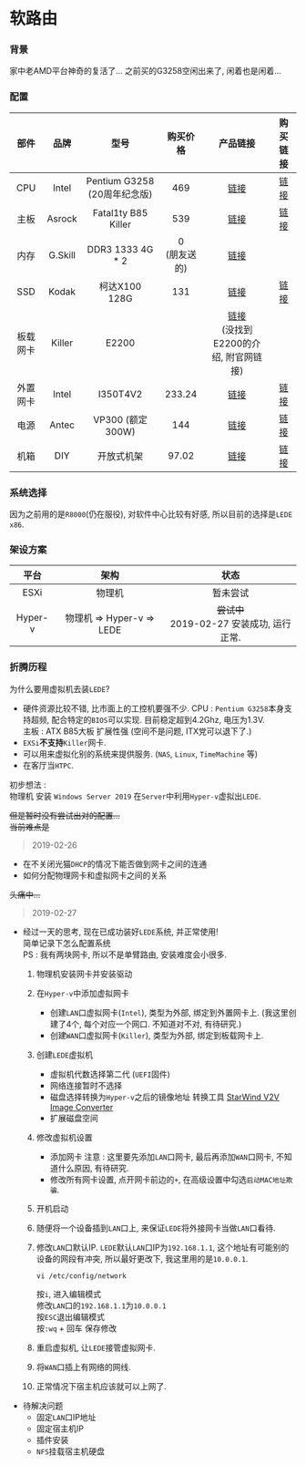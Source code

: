# 软路由

### 背景

家中老AMD平台神奇的复活了... 之前买的G3258空闲出来了, 闲着也是闲着...

### 配置

| 部件 | 品牌 | 型号 | 购买价格 | 产品链接 |购买链接 |
| :------: | :------: | :------: | :------: | :------: | :------: |
| CPU | Intel | Pentium G3258 (20周年纪念版) | 469 | [链接](https://www.intel.cn/content/www/cn/zh/products/network-io/ethernet/gigabit-adapters/server-i350-t4v2.html) | [链接](https://item.jd.com/1166116.html) |
| 主板 | Asrock | Fatal1ty B85 Killer | 539 | [链接](http://www.asrockchina.com.cn/MB/Intel/Fatal1ty%20B85%20Killer/index.cn.asp) | [链接](https://item.jd.com/1023241.html) |
| 内存 | G.Skill | DDR3 1333 4G * 2 | 0<br>(朋友送的) | [链接](http://www.gskill.com/tw/product/f3-10666cl9s-4gbxl-) |  |
| SSD | Kodak | 柯达X100 128G | 131 | [链接](http://kodakflash.com.cn/product/c/x--0007) | [链接](https://item.jd.com/100001967519.html) |
| 板载网卡 | Killer | E2200 |   | [链接](https://www.killernetworking.com) <br>(没找到E2200的介绍, 附官网链接) |  |
| 外置网卡 | Intel | I350T4V2 | 233.24 | [链接](https://www.intel.cn/content/www/cn/zh/products/network-io/ethernet/gigabit-adapters/server-i350-t4v2.html) | [链接](https://item.taobao.com/item.htm?id=556165663722) |
| 电源 | Antec | VP300 (额定300W) | 144 | [链接](http://www.antec.com.cn/index.php?m=content&c=index&a=show&catid=45&id=75) | [链接](https://detail.tmall.com/item.htm?id=567496242245) |
| 机箱 | DIY | 开放式机架 | 97.02 | [链接](https://item.taobao.com/item.htm?id=585430613332) | [链接](https://item.taobao.com/item.htm?id=585430613332) |

### 系统选择

因为之前用的是`R8000`(仍在服役), 对软件中心比较有好感, 所以目前的选择是`LEDE x86`.

### 架设方案

| 平台 | 架构 | 状态 |
| :-----: | :-----: | :-----: |
| ESXi | 物理机 | 暂未尝试 |
| Hyper-v | 物理机 => Hyper-v => LEDE | ~~尝试中~~<br>2019-02-27 安装成功, 运行正常. |

### 折腾历程

为什么要用虚拟机去装`LEDE`?  

* 硬件资源比较不错, 比市面上的工控机要强不少. 
  CPU : `Pentium G3258`本身支持超频, 配合特定的`BIOS`可以实现. 目前稳定超到4.2Ghz, 电压为1.3V.  
  主板 : ATX B85大板 扩展性强 (空间不是问题, ITX党可以退下了.)
* `EXSi`**不支持**`Killer`网卡.  
* 可以用来虚拟化别的系统来提供服务. (`NAS`, `Linux`, `TimeMachine` 等)
* 在客厅当`HTPC`.

初步想法 :  
物理机 安装 `Windows Server 2019`
在`Server`中利用`Hyper-v`虚拟出`LEDE`.  

~~但是暂时没有尝试出对的配置...~~  
~~当前难点是~~  

> 2019-02-26
- 在不关闭光猫`DHCP`的情况下能否做到网卡之间的连通
- 如何分配物理网卡和虚拟网卡之间的关系

~~头痛中...~~  

> 2019-02-27  
- 经过一天的思考, 现在已成功装好`LEDE`系统, 并正常使用!  
  简单记录下怎么配置系统  
  PS : 我有两块网卡, 所以不是单臂路由, 安装难度会小很多.
    1. 物理机安装网卡并安装驱动
    2. 在`Hyper-v`中添加虚拟网卡
       * 创建`LAN`口虚拟网卡(`Intel`), 类型为外部, 绑定到外置网卡上. (我这里创建了4个, 每个对应一个网口. 不知道对不对, 有待研究.)  
       * 创建`WAN`口虚拟网卡(`Killer`), 类型为外部, 绑定到板载网卡上.  
    3. 创建`LEDE`虚拟机
       * 虚拟机代数选择第二代 (`UEFI`固件)  
       * 网络连接暂时不选择  
       * 磁盘选择转换为`Hyper-v`之后的镜像地址 转换工具 [StarWind V2V Image Converter](https://www.starwindsoftware.com/starwind-v2v-converter#download)  
       * 扩展磁盘空间  
    4. 修改虚拟机设置
       * 添加网卡 注意 : 这里要先添加`LAN`口网卡, 最后再添加`WAN`口网卡, 不知道什么原因, 有待研究.  
       * 修改所有网卡设置, 点开网卡前边的`+`, 在高级设置中勾选`启动MAC地址欺骗`.  
    5. 开机启动  
    6. 随便将一个设备插到`LAN`口上, 来保证`LEDE`将外接网卡当做`LAN`口看待.  
    7. 修改`LAN`口默认IP. `LEDE`默认`LAN`口IP为`192.168.1.1`, 这个地址有可能别的设备的网段有冲突, 所以最好更改下, 我这里用的是`10.0.0.1`.
    
       ```shell
       vi /etc/config/network
       ```

       按`i`, 进入编辑模式  
       修改`LAN`口的`192.168.1.1`为`10.0.0.1`  
       按`ESC`退出编辑模式  
       按`:wq` + 回车 保存修改  

    8. 重启虚拟机, 让`LEDE`接管虚拟网卡.  
    9. 将`WAN`口插上有网络的网线.  
    10. 正常情况下宿主机应该就可以上网了.
- 待解决问题  
  * 固定`LAN`口IP地址  
  * 固定宿主机IP  
  * 插件安装  
  * `NFS`挂载宿主机硬盘  

